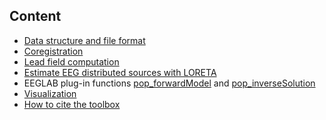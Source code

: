 ## Content
- [Data structure and file format]()
- [Coregistration]()
- [Lead field computation]()
- [Estimate EEG distributed sources with LORETA]()
- EEGLAB plug-in functions [pop_forwardModel]() and [pop_inverseSolution]()
- [Visualization]()
- [How to cite the toolbox]()
